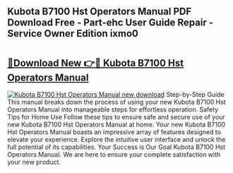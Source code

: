 ## Kubota B7100 Hst Operators Manual PDF Download Free - Part-ehc User Guide Repair - Service Owner Edition ixmo0

# <h2><a href="http://bc87978.oget.top/?id=Kubota+B7100+Hst+Operators+Manual">🔗Download New 👉🔴 Kubota B7100 Hst Operators Manual</a></h2>

[![Kubota B7100 Hst Operators Manual new download](https://i.imgur.com/5g1atiW.png)](http://bc87978.oget.top/?id=Kubota+B7100+Hst+Operators+Manual)
Step-by-Step Guide This manual breaks down the process of using your new Kubota B7100 Hst Operators Manual into manageable steps for effortless operation. Safety Tips for Home Use Follow these tips to ensure safe and secure use of your new Kubota B7100 Hst Operators Manual at home. Your new Kubota B7100 Hst Operators Manual boasts an impressive array of features designed to elevate your experience. Explore the intuitive user interface and unlock the full potential of its capabilities. Your Success is Our Goal Kubota B7100 Hst Operators Manual. We are here to ensure your complete satisfaction with your new product.
